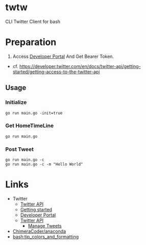 # twtw
CLI Twitter Client for bash

# Preparation
1. Access [Developer Portal](https://developer.twitter.com/en/portal/projects-and-apps) And Get Bearer Token.
  * cf. https://developer.twitter.com/en/docs/twitter-api/getting-started/getting-access-to-the-twitter-api 

## Usage
### Initialize
```
go run main.go -init=true
```
### Get HomeTimeLine
```
go run main.go
```
### Post Tweet
```
go run main.go -c
go run main.go -c -m "Hello World"
```

# Links
* Twitter
  * [Twitter API](https://developer.twitter.com/en/docs/twitter-api)
  * [Getting started](https://developer.twitter.com/en/docs/twitter-api/getting-started/getting-access-to-the-twitter-api)
  * [Developer Portal](https://developer.twitter.com/en/portal/projects-and-apps)
  * [Twitter API](https://developer.twitter.com/en/docs/twitter-api)
    * [Manage Tweets](https://developer.twitter.com/en/docs/twitter-api/tweets/manage-tweets/introduction)
* [ChimeraCoder/anaconda](https://github.com/ChimeraCoder/anaconda)
* [bash:tip_colors_and_formatting](https://misc.flogisoft.com/bash/tip_colors_and_formatting)